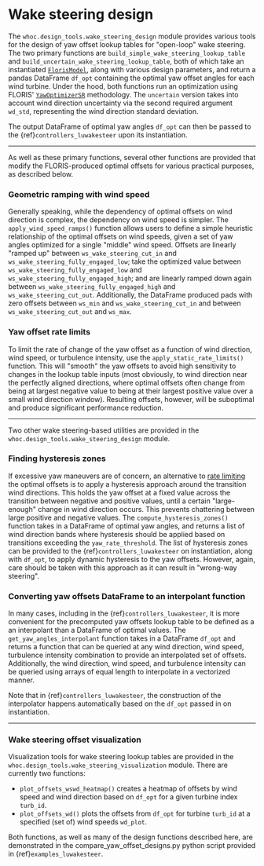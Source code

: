 # Wake steering design

The `whoc.design_tools.wake_steering_design` module provides various tools for the design of yaw
offset lookup tables for "open-loop" wake steering. The two primary functions are `build_simple_wake_steering_lookup_table` and `build_uncertain_wake_steering_lookup_table`, both of
which take an instantiated
[`FlorisModel`](https://nrel.github.io/floris/_autosummary/floris.floris_model.html),
along with various design parameters, and return a pandas DataFrame `df_opt` containing the optimal
yaw offset angles for each wind turbine. Under the hood, both functions run an optimization using
FLORIS'
[`YawOptimizerSR`](https://nrel.github.io/floris/_autosummary/floris.optimization.yaw_optimization.yaw_optimizer_sr.html) methodology. The `uncertain` version takes into account wind direction
uncertainty via the second required argument `wd_std`, representing the wind direction standard
deviation.

The output DataFrame of optimal yaw angles `df_opt` can then be passed to the
{ref}`controllers_luwakesteer`
upon its instantiation.

___

As well as these primary functions, several other functions are provided that modify the
FLORIS-produced optimal offsets for various practical purposes, as described below.

### Geometric ramping with wind speed

Generally speaking, while the dependency of optimal offsets on wind direction is complex,
the dependency on wind speed is simpler. The `apply_wind_speed_ramps()` function allows users to
define a simple heuristic relationship of the optimal offsets on wind speeds, given a set of
yaw angles optimized for a single "middle" wind speed. Offsets are linearly "ramped up" between
`ws_wake_steering_cut_in` and `ws_wake_steering_fully_engaged_low`; take the optimized value between
`ws_wake_steering_fully_engaged_low` and `ws_wake_steering_fully_engaged_high`; and are linearly
ramped down again between `ws_wake_steering_fully_engaged_high` and `ws_wake_steering_cut_out`.
Additionally, the DataFrame produced pads with zero offsets between `ws_min` and
`ws_wake_steering_cut_in` and between `ws_wake_steering_cut_out` and `ws_max`.

### Yaw offset rate limits

To limit the rate of change of the yaw offset as a function of wind direction, wind speed, or 
turbulence intensity, use the `apply_static_rate_limits()` function. This will "smooth" the yaw
offsets to avoid high sensitivity to changes in the lookup table inputs (most obviously, to
wind direction near the perfectly aligned directions, where optimal offsets often change from
being at largest negative value to being at their largest positive value over a small wind
direction window). Resulting offsets, however, will be suboptimal and produce significant
performance reduction.

___

Two other wake steering-based utilities are provided in the `whoc.design_tools.wake_steering_design` module.

### Finding hysteresis zones

If excessive yaw maneuvers are of concern, an alternative to
[rate limiting](#yaw-offset-rate-limits)
the optimal offsets is to apply a hysteresis approach around the transition wind directions. This
holds the yaw offset at a fixed value across the transition between negative and positive values,
until a certain "large-enough" change in wind direction occurs. This prevents chattering between
large positive and negative values. The `compute_hysteresis_zones()` function takes in a DataFrame
of optimal yaw angles, and returns a list of wind direction bands where hysteresis should be applied
based on transitions exceeding the `yaw_rate_threshold`. The list of hysteresis zones can be
provided to the {ref}`controllers_luwakesteer`
on instantiation, along with `df_opt`, to apply
dynamic hysteresis to the yaw offsets. However, again, care should be taken with this approach as it
can result in "wrong-way steering".

### Converting yaw offsets DataFrame to an interpolant function

In many cases, including in the
{ref}`controllers_luwakesteer`,
it is more convenient for the precomputed yaw offsets lookup table to be defined as a an
interpolant than a DataFrame of optimal values. The `get_yaw_angles_interpolant` function takes in
a DataFrame `df_opt` and returns a function that can be queried at any
wind direction, wind speed, turbulence intensity combination to provide an interpolated set of
offsets. Additionally, the wind direction, wind speed, and turbulence intensity can be queried
using arrays of equal length to interpolate in a vectorized manner.

Note that in {ref}`controllers_luwakesteer`,
the construction of the interpolator happens automatically based on the `df_opt` passed in on
instantiation.

___

### Wake steering offset visualization

Visualization tools for wake steering lookup tables are provided in the 
`whoc.design_tools.wake_steering_visualization` module. There are currently two functions:

- `plot_offsets_wswd_heatmap()` creates a heatmap of offsets by wind speed and wind direction based
on `df_opt` for a given turbine index `turb_id`.
- `plot_offsets_wd()` plots the offsets from `df_opt` for turbine `turb_id` at a specified (set of)
wind speeds `wd_plot`. 

Both functions, as well as many of the design functions described here, are demonstrated in the
compare_yaw_offset_designs.py python script provided in {ref}`examples_luwakesteer`.

